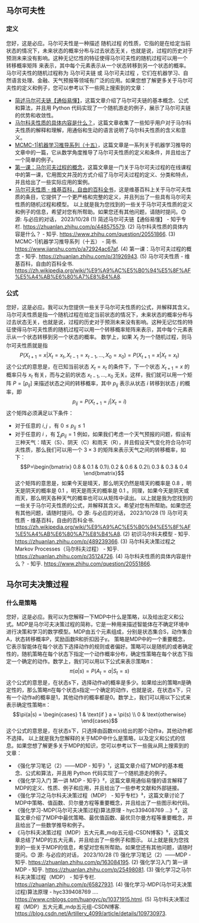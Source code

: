 ## 马尔可夫性
### 定义
您好，这是必应。马尔可夫性是一种描述 随机过程 的性质，它指的是在给定当前状态的情况下，未来状态的概率分布与过去状态无关，也就是说，过程的历史对于预测未来没有影响。这种无记忆性的特征使得马尔可夫性的随机过程可以用一个 转移概率矩阵 来表示，其中每个元素表示从一个状态转移到另一个状态的概率。马尔可夫性的随机过程称为 马尔可夫链 或 马尔可夫过程 ，它们在机器学习、自然语言处理、金融、天气预报等领域有广泛的应用。如果您想了解更多关于马尔可夫性的定义和例子，您可以参考以下一些网上搜索到的文章：
- [简述马尔可夫链【通俗易懂】](^1^)，这篇文章介绍了马尔可夫链的基本概念、公式和算法，并且用 Python 代码实现了一个随机游走的例子，展示了马尔可夫链的优势和收敛性。
- [马尔科夫性质的具体内容是什么？](^2^)，这篇文章收集了一些知乎用户对于马尔科夫性质的解释和理解，用通俗和生动的语言说明了马尔科夫性质的含义和意义。
- [MCMC-1|机器学习推导系列（十五）](^3^)，这篇文章是一系列关于机器学习推导的文章中的一篇，它从数学角度推导了马尔可夫性质的定义和条件，并且给出了一个简单的例子。
- [第一课：马尔可夫过程的概念](^4^)，这篇文章是一门关于马尔可夫过程的在线课程中的第一课，它用图文并茂的方式介绍了马尔可夫过程的定义、分类和特点，并且给出了一些实际应用的案例。
- [马尔可夫性质 - 维基百科，自由的百科全书](^5^)，这是维基百科上关于马尔可夫性质的条目，它提供了一个更严格和完整的定义，并且列出了一些具有马尔可夫性质的随机过程和模型。
以上就是我为您找到的一些关于马尔可夫性质的定义和例子的信息，希望对您有所帮助。如果您还有其他问题，请随时提问。😊
源: 与必应的对话， 2023/10/28
(1) 简述马尔可夫链【通俗易懂】 - 知乎专栏. https://zhuanlan.zhihu.com/p/448575579.
(2) 马尔科夫性质的具体内容是什么？ - 知乎. https://www.zhihu.com/question/20551866.
(3) MCMC-1|机器学习推导系列（十五） - 简书. https://www.jianshu.com/p/a72924ac67af.
(4) 第一课：马尔可夫过程的概念 - 知乎. https://zhuanlan.zhihu.com/p/31926943.
(5) 马尔可夫性质 - 维基百科，自由的百科全书. https://zh.wikipedia.org/wiki/%E9%A9%AC%E5%B0%94%E5%8F%AF%E5%A4%AB%E6%80%A7%E8%B4%A8.
### 公式
您好，这是必应。我可以为您提供一些关于马尔可夫性质的公式，并解释其含义。马尔可夫性质是指一个随机过程在给定当前状态的情况下，未来状态的概率分布与过去状态无关，也就是说，过程的历史对于预测未来没有影响。这种无记忆性的特征使得马尔可夫性质的随机过程可以用一个转移概率矩阵来表示，其中每个元素表示从一个状态转移到另一个状态的概率。
数学上，如果 $X_t$ 为一个随机过程，则马尔可夫性质就是指
$$P(X_{t+1}=x|X_t=x_t,X_{t-1}=x_{t-1},...,X_0=x_0)=P(X_{t+1}=x|X_t=x_t)$$
这个公式的意思是，在已知当前状态 $X_t=x_t$ 的条件下，下一个状态 $X_{t+1}=x$ 的概率只与 $x_t$ 有关，而与之前的状态 $x_{t-1},...,x_0$ 无关。这样，我们就可以用一个矩阵 $P=[p_{ij}]$ 来描述状态之间的转移概率，其中 $p_{ij}$ 表示从状态 $i$ 转移到状态 $j$ 的概率，即
$$p_{ij}=P(X_{t+1}=j|X_t=i)$$
这个矩阵必须满足以下条件：
- 对于任意的 $i,j$ ，有 $0\leq p_{ij}\leq 1$
- 对于任意的 $i$ ，有 $\sum_{j}p_{ij}=1$
例如，如果我们考虑一个天气预报的问题，假设有三种天气：晴天（S）、阴天（C）和雨天（R），并且假设天气变化符合马尔可夫性质，那么我们可以用一个 $3\times 3$ 的矩阵来表示天气之间的转移概率，如下：
$$P=\begin{bmatrix}
0.8 & 0.1 & 0.1\\
0.2 & 0.6 & 0.2\\
0.3 & 0.3 & 0.4
\end{bmatrix}$$
这个矩阵的意思是，如果今天是晴天，那么明天仍然是晴天的概率是 0.8 ，明天是阴天的概率是 0.1 ，明天是雨天的概率是 0.1 。同理，如果今天是阴天或雨天，那么明天各种天气的概率也可以从矩阵中读出。
以上就是我为您找到的一些关于马尔可夫性质的公式，并解释其含义。希望对您有所帮助。如果您还有其他问题，请随时提问。😊
源: 与必应的对话， 2023/10/28
(1) 马尔可夫性质 - 维基百科，自由的百科全书. https://zh.wikipedia.org/wiki/%E9%A9%AC%E5%B0%94%E5%8F%AF%E5%A4%AB%E6%80%A7%E8%B4%A8.
(2) 初识马尔科夫模型 - 知乎. https://zhuanlan.zhihu.com/p/489239366.
(3) 马尔科夫决策过程之Markov Processes（马尔科夫过程） - 知乎. https://zhuanlan.zhihu.com/p/35124726.
(4) 马尔科夫性质的具体内容是什么？ - 知乎. https://www.zhihu.com/question/20551866.
## 马尔可夫决策过程

### 什么是策略
您好，这是必应。我可以为您解释一下MDP中什么是策略，以及给出定义和公式。MDP是马尔可夫决策过程的简称，它是一种用来描述智能体在不确定环境中进行决策和学习的数学模型。MDP由五个元素组成，分别是状态集合S，动作集合A，状态转移概率P，奖励函数R和折扣因子γ。
策略是MDP中的一个重要概念，它表示智能体在每个状态下选择动作的规则或者偏好。策略可以是随机的或者确定性的，随机策略在每个状态下指定一个动作概率分布，确定性策略在每个状态下指定一个确定的动作。数学上，我们可以用以下公式来表示策略π：
$$\pi(a|s) = P(A_t = a|S_t = s)$$
这个公式的意思是，在状态s下，选择动作a的概率是多少。如果给出的策略π是确定性的，那么策略π在每个状态s指定⼀个确定的动作，也就是说，在状态s下，只有一个动作a的概率是1，其他动作的概率都是0。数学上，我们可以用以下公式来表示确定性策略π：
$$\pi(a|s) = \begin{cases} 1 & \text{if } a = \pi(s) \\ 0 & \text{otherwise} \end{cases}$$
这个公式的意思是，在状态s下，只选择由函数$\pi(s)$给出的那个动作a，其他动作都不选择。
以上就是我为您解释的关于MDP中什么是策略，以及定义和公式的信息。如果您想了解更多关于MDP的知识，您可以参考以下一些我从网上搜索到的文章：
- 《强化学习笔记（2）——MDP - 知乎》¹，这篇文章介绍了MDP的基本概念、公式和算法，并且用 Python 代码实现了一个随机游走的例子。
- 《强化学习入门 第一讲 MDP - 知乎》²，这篇文章用通俗易懂的语言解释了MDP的定义、性质、例子和应用，并且给出了一些参考文献和外部链接。
- 《强化学习之马尔科夫决策过程（MDP） - 知乎专栏》³，这篇文章讨论了MDP中策略、值函数、贝尔曼方程等重要概念，并且给出了一些图示和代码。
- 《强化学习-MDP(马尔可夫决策过程)算法原理 - hyc339408769 ...》⁴，这篇文章介绍了MDP中最优策略、最优值函数、最优贝尔曼方程等重要概念，并且给出了一些数学推导和例子。
- 《马尔科夫决策过程（MDP）五大元素_mdp五元组-CSDN博客》⁵，这篇文章总结了MDP的五大元素，并且给出了一些例子和图示。
以上就是我为您找到的一些关于MDP的信息，希望对您有所帮助。如果您还有其他问题，请随时提问。😊
源: 与必应的对话， 2023/10/28
(1) 强化学习笔记（2）——MDP - 知乎. https://zhuanlan.zhihu.com/p/163084195.
(2) 强化学习入门 第一讲 MDP - 知乎. https://zhuanlan.zhihu.com/p/25498081.
(3) 强化学习之马尔科夫决策过程（MDP） - 知乎专栏. https://zhuanlan.zhihu.com/p/65827931.
(4) 强化学习-MDP(马尔可夫决策过程)算法原理 - hyc339408769 .... https://www.cnblogs.com/huangyc/p/10371915.html.
(5) 马尔科夫决策过程（MDP）五大元素_mdp五元组-CSDN博客. https://blog.csdn.net/Artillery_4099/article/details/109730973.